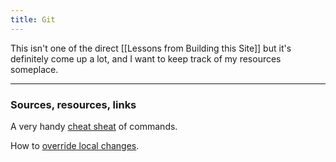 ```yaml
---
title: Git 
---
```


This isn't one of the direct [[Lessons from Building this Site]] but it's definitely come up a lot, and I want to keep track of my resources someplace.

---
### Sources, resources, links

A very handy [cheat sheat](https://gist.github.com/cferdinandi/ef665330286fd5d7127d) of commands.

How to [override local changes](https://stackoverflow.com/questions/1125968/how-do-i-force-git-pull-to-overwrite-local-files).